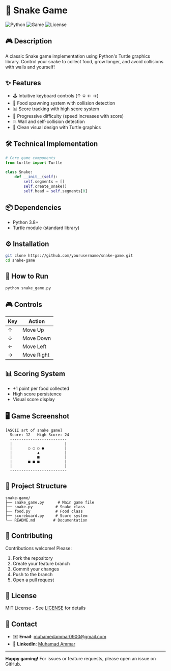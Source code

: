 # 🐍 **Snake Game** 

![Python](https://img.shields.io/badge/Python-3.8+-blue?logo=python)
![Game](https://img.shields.io/badge/Genre-Classic%20Arcade-green)
![License](https://img.shields.io/badge/License-MIT-orange)

## 🎮 **Description**
A classic Snake game implementation using Python's Turtle graphics library. Control your snake to collect food, grow longer, and avoid collisions with walls and yourself!

## ✨ **Features**
- 🕹️ Intuitive keyboard controls (↑ ↓ ← →)
- 🍎 Food spawning system with collision detection
- 📊 Score tracking with high score system
- 🚀 Progressive difficulty (speed increases with score)
- 💥 Wall and self-collision detection
- 🎨 Clean visual design with Turtle graphics

## 🛠️ **Technical Implementation**
```python
# Core game components
from turtle import Turtle

class Snake:
    def __init__(self):
        self.segments = []
        self.create_snake()
        self.head = self.segments[0]
```

## 📦 **Dependencies**
- Python 3.8+
- Turtle module (standard library)

## ⚙️ **Installation**
```bash
git clone https://github.com/yourusername/snake-game.git
cd snake-game
```

## 🚀 **How to Run**
```bash
python snake_game.py
```

## 🎮 **Controls**
| Key | Action |
|-----|--------|
| ↑   | Move Up |
| ↓   | Move Down |
| ←   | Move Left |
| →   | Move Right |

## 📊 **Scoring System**
- +1 point per food collected
- High score persistence
- Visual score display

## 🖥️ **Game Screenshot**
```
[ASCII art of snake game]
  Score: 12   High Score: 24
  -------------------------
  |                       |
  |       ○ ○ ○ ●         |
  |           ▲           |
  |           ■           |
  |       ■ ■ ■           |
  |                       |
  -------------------------
```

## 📂 **Project Structure**
```
snake-game/
├── snake_game.py      # Main game file
├── snake.py          # Snake class
├── food.py           # Food class
├── scoreboard.py     # Score system
└── README.md        # Documentation
```

## 🤝 **Contributing**
Contributions welcome! Please:
1. Fork the repository
2. Create your feature branch
3. Commit your changes
4. Push to the branch
5. Open a pull request

## 📜 **License**
MIT License - See [LICENSE](LICENSE) for details

## 📧 Contact
- ✉️ **Email**: [muhamedammar0900@gmail.com](mailto:muhamedammar0900@gmail.com)  
- 🔗 **LinkedIn**: [Muhamad Ammar](https://www.linkedin.com/in/muhamad-ammar-18b427306)

---

**Happy gaming!** For issues or feature requests, please open an issue on GitHub.
